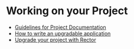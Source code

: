 # Working on your Project

- [Guidelines for Project Documentation](./guidelines-for-project-documentation.md)
- [How to write an upgradable application](./how-to-write-an-upgradable-application.md)
- [Upgrade your project with Rector](./upgrade-your-project-with-rector.md)
